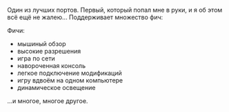 Один из лучших портов. Первый, который попал мне в руки, и я об этом всё ещё не жалею... Поддерживает множество фич:

Фичи:
* мышиный обзор  
* высокие разрешения  
* игра по сети  
* навороченная консоль  
* легкое подключение модификаций  
* игру вдвоём на одном компьютере  
* динамическое освещение  

...и многое, многое другое.